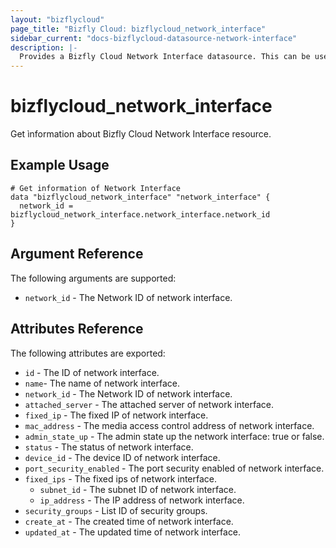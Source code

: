 ```yaml
---
layout: "bizflycloud"
page_title: "Bizfly Cloud: bizflycloud_network_interface"
sidebar_current: "docs-bizflycloud-datasource-network-interface"
description: |-
  Provides a Bizfly Cloud Network Interface datasource. This can be used to create, modify, and delete Network Interface.
---
```


# bizflycloud\_network\_interface

Get ìnformation about Bizfly Cloud Network Interface resource.

## Example Usage

```hcl
# Get information of Network Interface
data "bizflycloud_network_interface" "network_interface" {
  network_id = bizflycloud_network_interface.network_interface.network_id
}
```

## Argument Reference

The following arguments are supported:

* `network_id` - The Network ID of network interface.

## Attributes Reference

The following attributes are exported:

* `id` - The ID of network interface.
* `name`- The name of network interface.
* `network_id` - The Network ID of network interface.
* `attached_server` - The attached server of network interface.
* `fixed_ip` - The fixed IP of network interface.
* `mac_address` - The media access control address of network interface.
* `admin_state_up` - The admin state up the network interface: true or false.
* `status` - The status of network interface.
* `device_id` - The device ID of network interface.
* `port_security_enabled` - The port security enabled of network interface.
* `fixed_ips` - The fixed ips of network interface.
  * `subnet_id` - The subnet ID of network interface.
  * `ip_address` - The IP address of network interface.
* `security_groups` - List ID of security groups.
* `create_at` - The created time of network interface.
* `updated_at` - The updated time of network interface.
